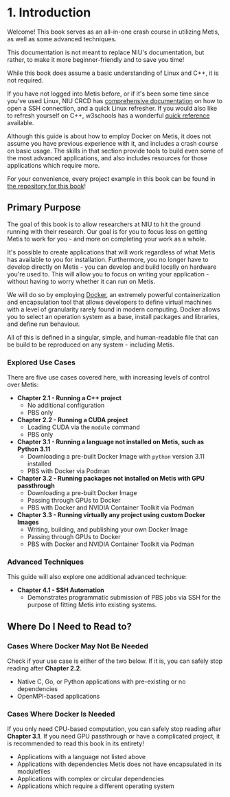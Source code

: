 # 1. Introduction
Welcome! This book serves as an all-in-one crash course in utilizing Metis, as well as some advanced techniques.

This documentation is not meant to replace NIU's documentation, but rather, to make it more beginner-friendly and to save you time!

While this book does assume a basic understanding of Linux and C++, it is not required.

If you have not logged into Metis before, or if it's been some time since you've used Linux, NIU CRCD has [comprehensive documentation](https://www.niu.edu/crcd/current-users/getting-started/login-to-metis.shtml) on how to open a SSH connection, and a quick Linux refresher. If you would also like to refresh yourself on C++, w3schools has a wonderful [quick reference](https://www.w3schools.com/cpp/default.asp) available.

Although this guide is about how to employ Docker on Metis, it does not assume you have previous experience with it, and includes a crash course on basic usage. The skills in that section provide tools to build even some of the most advanced applications, and also includes resources for those applications which require more.

For your convenience, every project example in this book can be found in [the repository for this book](https://github.com/hiibolt/niu-metis-documentation/tree/main/projects)!

## Primary Purpose
The goal of this book is to allow researchers at NIU to hit the ground running with their research. Our goal is for you to focus less on getting Metis to work for you - and more on completing your work as a whole.

It's possible to create applications that will work regardless of what Metis has available to you for installation. Furthermore, you no longer have to develop directly on Metis - you can develop and build locally on hardware you're used to. This will allow you to focus on writing your application - without having to worry whether it can run on Metis.

We will do so by employing [Docker](https://www.docker.com/), an extremely powerful containerization and encapsulation tool that allows developers to define virtual machines with a level of granularity rarely found in modern computing. Docker allows you to select an operation system as a base, install packages and libraries, and define run behaviour.

All of this is defined in a singular, simple, and human-readable file that can be build to be reproduced on any system - including Metis.


### Explored Use Cases
There are five use cases covered here, with increasing levels of control over Metis:
* **Chapter 2.1 - Running a C++ project**
    - No additional configuration
    - PBS only
* **Chapter 2.2 - Running a CUDA project**
    - Loading CUDA via the `module` command
    - PBS only
* **Chapter 3.1 - Running a language not installed on Metis, such as Python 3.11**
    - Downloading a pre-built Docker Image with `python` version 3.11 installed
    - PBS with Docker via Podman
* **Chapter 3.2 - Running packages not installed on Metis with GPU passthrough**
    - Downloading a pre-built Docker Image
    - Passing through GPUs to Docker
    - PBS with Docker and NVIDIA Container Toolkit via Podman
* **Chapter 3.3 - Running virtually any project using custom Docker Images**
    - Writing, building, and publishing your own Docker Image
    - Passing through GPUs to Docker
    - PBS with Docker and NVIDIA Container Toolkit via Podman

### Advanced Techniques
This guide will also explore one additional advanced technique:
* **Chapter 4.1 - SSH Automation**
    - Demonstrates programmatic submission of PBS jobs via SSH for the purpose of fitting Metis into existing systems.

## Where Do I Need to Read to?
### Cases Where Docker May Not Be Needed
Check if your use case is either of the two below. If it is, you can safely stop reading after **Chapter 2.2**.
- Native C, Go, or Python applications with pre-existing or no dependencies
- OpenMPI-based applications
### Cases Where Docker Is Needed
If you only need CPU-based computation, you can safely stop reading after **Chapter 3.1**. If you need GPU passthrough or have a complicated project, it is recommended to read this book in its entirety!
- Applications with a language not listed above
- Applications with dependencies Metis does not have encapsulated in its modulefiles
- Applications with complex or circular dependencies
- Applications which require a different operating system